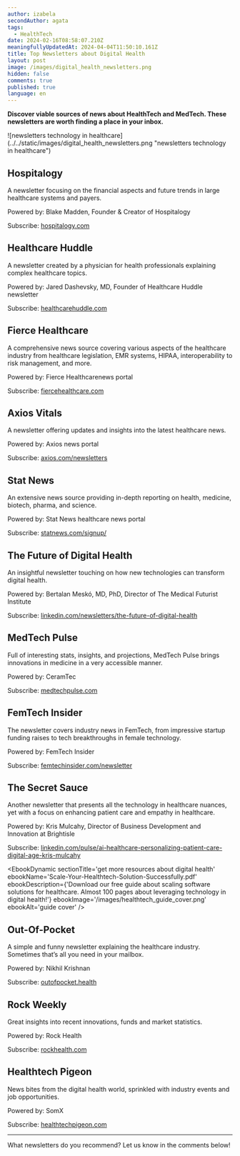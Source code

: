```yaml
---
author: izabela
secondAuthor: agata
tags:
  - HealthTech
date: 2024-02-16T08:58:07.210Z
meaningfullyUpdatedAt: 2024-04-04T11:50:10.161Z
title: Top Newsletters about Digital Health
layout: post
image: /images/digital_health_newsletters.png
hidden: false
comments: true
published: true
language: en
---
```

**Discover viable sources of news about HealthTech and MedTech. These newsletters are worth finding a place in your inbox.**

<div className="image">![newsletters technology in healthcare](../../static/images/digital_health_newsletters.png "newsletters technology in healthcare")</div>

## Hospitalogy

A newsletter focusing on the financial aspects and future trends in large healthcare systems and payers.

Powered by: Blake Madden, Founder & Creator of Hospitalogy

Subscribe: [](https://www.linkedin.com/newsletters/the-future-of-digital-health-6501324601757442048/)[](https://www.linkedin.com/in/blakecmadden/)[hospitalogy.com](https://hospitalogy.com/)

## Healthcare Huddle

A newsletter created by a physician for health professionals explaining complex healthcare topics.

Powered by: Jared Dashevsky, MD, Founder of Healthcare Huddle newsletter

Subscribe: [healthcarehuddle.com](https://www.healthcarehuddle.com/)

## Fierce Healthcare

A comprehensive news source covering various aspects of the healthcare industry from healthcare legislation, EMR systems, HIPAA, interoperability to risk management, and more.

Powered by: Fierce Healthcarenews portal

Subscribe: [](https://www.healthcarehuddle.com/)[fiercehealthcare.com](https://fiercehealthcare.questexinfo.com/loading.do?omedasite=HC_full&_gl=1*4xpr71*_gcl_au*MzAxMDI0ODU0LjE3MjEwNDY2NjQ.*_ga*NjYxNDk2NDQ1LjE3MjEwNDY2NjQ.*_ga_RMX1PXZZZZ*MTcyMTA0NjY2NC4xLjEuMTcyMTA0Njc5OS41OS4wLjA)

## Axios Vitals

A newsletter offering updates and insights into the latest healthcare news.

Powered by: Axios news portal

Subscribe: [axios.com/newsletters](https://www.axios.com/newsletters)

## Stat News

An extensive news source providing in-depth reporting on health, medicine, biotech, pharma, and science.

Powered by: Stat News healthcare news portal

Subscribe: [statnews.com/signup/](https://www.statnews.com/signup/)

## The Future of Digital Health

An insightful newsletter touching on how new technologies can transform digital health.

Powered by: Bertalan Meskó, MD, PhD, Director of The Medical Futurist Institute

Subscribe: [linkedin.com/newsletters/the-future-of-digital-health](https://www.linkedin.com/newsletters/the-future-of-digital-health-6501324601757442048/)

## MedTech Pulse

Full of interesting stats, insights, and projections, MedTech Pulse brings innovations in medicine in a very accessible manner.

Powered by: CeramTec

Subscribe: [medtechpulse.com](https://www.medtechpulse.com/)

## FemTech Insider

The newsletter covers industry news in FemTech, from impressive startup funding raises to tech breakthroughs in female technology.

Powered by: FemTech Insider

Subscribe: [femtechinsider.com/newsletter](https://femtechinsider.com/newsletter/)

## The Secret Sauce

Another newsletter that presents all the technology in healthcare nuances, yet with a focus on enhancing patient care and empathy in healthcare.

Powered by: Kris Mulcahy, Director of Business Development and Innovation at Brightisle

Subscribe: [linkedin.com/pulse/ai-healthcare-personalizing-patient-care-digital-age-kris-mulcahy](https://www.linkedin.com/pulse/ai-healthcare-personalizing-patient-care-digital-age-kris-mulcahy-iyr5e/?trackingId=%2FI5K%2FtuVTiaImPWXOV%2BvPQ%3D%3D)

<EbookDynamic sectionTitle='get more resources about digital health' ebookName='Scale-Your-Healthtech-Solution-Successfully.pdf' ebookDescription={'Download our free guide about scaling software solutions for healthcare. Almost 100 pages about leveraging technology in digital health!'} ebookImage='/images/healthtech_guide_cover.png' ebookAlt='guide cover' />

## Out-Of-Pocket

A simple and funny newsletter explaining the healthcare industry. Sometimes that’s all you need in your mailbox.

Powered by: Nikhil Krishnan

Subscribe: [outofpocket.health](https://www.outofpocket.health/)

## Rock Weekly

Great insights into recent innovations, funds and market statistics.

Powered by: Rock Health

Subscribe: [rockhealth.com](https://rockhealth.com/rock-weekly/?mc_cid=004ea2384f&mc_eid=fbb3bdc963)

## Healthtech Pigeon

News bites from the digital health world, sprinkled with industry events and job opportunities.

Powered by: SomX

Subscribe: [healthtechpigeon.com](https://www.healthtechpigeon.com/)

- - -

What newsletters do you recommend? Let us know in the comments below!
